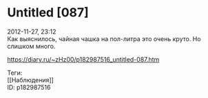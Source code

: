 Untitled [087]
===============

   
 2012-11-27, 23:12   
  Как выяснилось, чайная чашка на пол-литра это очень круто. Но слишком много.   
    
 <https://diary.ru/~zHz00/p182987516_untitled-087.htm>   
   
 Теги:   
 [[Наблюдения]]   
 ID: p182987516